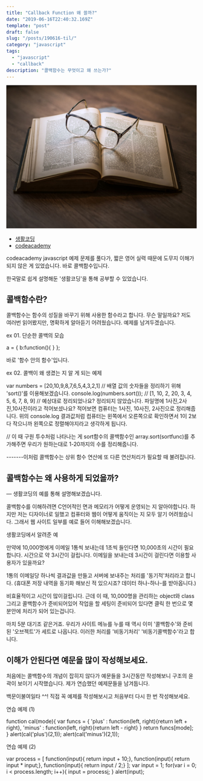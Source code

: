 ```yaml
---
title: "Callback Function 왜 쓸까?"
date: "2019-06-16T22:40:32.169Z"
template: "post"
draft: false
slug: "/posts/190616-til/"
category: "javascript"
tags:
  - "javascript"
  - "callback"
description: "콜백함수는 무엇이고 왜 쓰는가?"
---
```


![](/media/image-4.jpg)

- [생활코딩](https://www.opentutorials.org/course/743/6508)
- [codeacademy](https://www.codecademy.com/catalog/language/javascript)


codeacademy javascript 예제 문제를 풀다가, 
짧은 영어 실력 때문에 도무지 이해가 되지 않은 게 있었습니다.
바로 콜백함수입니다. 

한국말로 쉽게 설명해둔 '생활코딩'을 통해 공부할 수 있었습니다.

## 콜백함수란?

콜백함수는 함수의 성질을 바꾸기 위해 사용한 함수라고 합니다.
무슨 말일까요? 저도 여러번 읽어봤지만, 명확하게 알아듣기 어려웠습니다.
예제를 남겨두겠습니다.

ex 01. 단순한 콜백의 모습

a = {
    b:function(){
    }
};

바로 '함수 안의 함수'입니다.

ex 02. 콜백이 왜 생겼는 지 알 게 되는 예제 

var numbers = [20,10,9,8,7,6,5,4,3,2,1]
// 배열 값의 숫자들을 정리하기 위해 'sort()'를 이용해보겠습니다.
console.log(numbers.sort());
// [1, 10, 2, 20, 3, 4, 5, 6, 7, 8, 9]
// 예상대로 정리되었나요? 정리되지 않았습니다.
파일명에 1사진,2사진,10사진이라고 적어보셨나요?
적어보면 컴퓨터는 1사진, 10사진, 2사진으로 정리해줍니다.
위의 console.log 결과값처럼 컴퓨터는 왼쪽에서 오른쪽으로 확인하면서
1이 2보다 작으니까 왼쪽으로 정렬해야지라고 생각하게 됩니다.

// 이 때 구원 투수처럼 나타나는 게 sort함수의 콜백함수인 
array.sort(sortfunc)를 추가해주면 우리가 원하는대로
1-20까지의 수를 정리해줍니다.

-------이처럼 콜백함수는 상위 함수 연산에 또 다른 연산처리가 필요할 때 불려집니다.


## 콜백함수는 왜 사용하게 되었을까?
— 생활코딩의 예를 통해 설명해보겠습니다.  

콜백함수를 이해하려면 C언어적인 면과 메모리가 어떻게 운영되는 지 알아야합니다.
하지만 저는 디자이너로 일했고 컴퓨터와 웹이 어떻게 움직이는 지 모두 알기 어려웠습니다.
그래서 웹 사이트 일부를 예로 들어 이해해보겠습니다.

생활코딩에서 알려준 예

만약에 10,000명에게 이메일 1통씩 보내는데 1초씩 들인다면
10,000초의 시간이 필요합니다. 시간으로 약 3시간이 걸립니다.
이메일을 보내는데 3시간이 걸린다면 이용할 사용자가 있을까요?

1통의 이메일당 하나씩 결과값을 만들고 서버에 보내주는 처리를 '동기적'처리라고 합니다.
(휴대폰 저장 내역을 동기화 해보신 적 있으시죠? 데이터 하나-하나-를 받아옵니다.)

비효율적이고 시간이 많이걸립니다.
근데 이 때, 10,000명을 관리하는 object와 class 그리고 콜백함수가 준비되어있어
작업을 할 세팅이 준비되어 있다면 클릭 한 번으로 몇 분안에 처리가 되어 있는겁니다.

마치 5분 대기조 같은거죠.
우리가 사이트 메뉴를 누를 때 역시 이미 '콜백함수'와 준비된 '오브젝트'가 세트로 나옵니다.
이러한 처리를 '비동기처리' '비동기콜백함수'라고 합니다.

## 이해가 안된다면 예문을 많이 작성해보세요.

처음에는 콜백함수의 개념이 잡히지 않다가 예문들을 3시간동안 작성해보니 구조의 윤곽이 보이기 시작했습니다. 제가 연습했던 예제문들을 남겨둡니다. 

백문이불여일타 ^^! 직접 꼭 예제를 작성해보시고 처음부터 다시 한 번 작성해보세요.

연습 예제 (1)

function cal(mode){
    var funcs = {
        'plus' : function(left, right){return left + right},
        'minus' : function(left, right){return left - right}
    }
    return funcs[mode];
}
alert(cal('plus')(2,1));
alert(cal('minus')(2,1)); 

연습 예제 (2)

var process = [
    function(input){ return input + 10;},
    function(input){ return input * input;},
    function(input){ return input / 2;}
];
var input = 1;
for(var i = 0; i < process.length; i++){
    input = process[i](input);
}
alert(input);